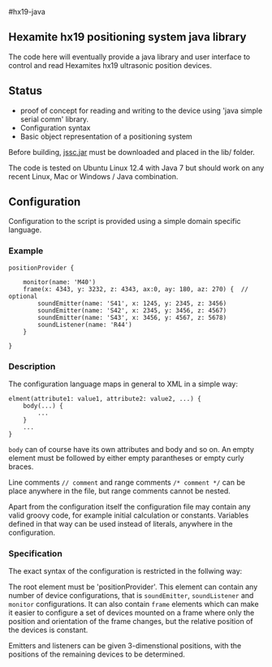 #hx19-java

## Hexamite hx19 positioning system java library

The code here will eventually provide a java library and user interface to control and read Hexamites hx19 ultrasonic position devices.

## Status

  - proof of concept for reading and writing to the device using 'java simple serial comm' library.
  - Configuration syntax
  - Basic object representation of a positioning system

Before building, [jssc.jar](https://github.com/scream3r/java-simple-serial-connector/releases/) must be downloaded and placed in the lib/ folder.

The code is tested on Ubuntu Linux 12.4 with Java 7 but should work on any recent Linux, Mac or Windows / Java combination.

## Configuration

Configuration to the script is provided using a simple domain specific language.

### Example

    positionProvider {
    
        monitor(name: 'M40')
        frame(x: 4343, y: 3232, z: 4343, ax:0, ay: 180, az: 270) {  // optional
            soundEmitter(name: 'S41', x: 1245, y: 2345, z: 3456)
            soundEmitter(name: 'S42', x: 2345, y: 3456, z: 4567)
            soundEmitter(name: 'S43', x: 3456, y: 4567, z: 5678)
            soundListener(name: 'R44')
        }
        
    }


### Description

The configuration language maps in general to XML in a simple way:

    elment(attribute1: value1, attribute2: value2, ...) {
        body(...) {
            ...
        }
        ...
    }

`body` can of course have its own attributes and body and so on. An empty element must be followed by either empty parantheses or empty curly braces.

Line comments `// comment` and range comments `/* comment */` can be place anywhere in the file, but range comments cannot be nested.

Apart from the configuration itself the configuration file may contain any valid groovy code, for example initial calculation or constants. 
Variables defined in that way can be used instead of literals, anywhere in the configuration. 

### Specification

The exact syntax of the configuration is restricted in the follwing way:

The root element must be 'positionProvider'. This element can contain any number of device configurations, 
that is `soundEmitter`, `soundListener` and `monitor` configurations. It can also contain `frame` elements which can
make it easier to configure a set of devices mounted on a frame where only the position and orientation of 
the frame changes, but the relative position of the devices is constant.

Emitters and listeners can be given 3-dimenstional positions, with the positions of the remaining devices to be determined.




